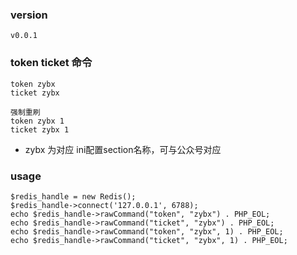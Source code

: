 
### version
```
v0.0.1
```


### token ticket 命令
```
token zybx
ticket zybx

强制重刷
token zybx 1   
ticket zybx 1
```
* zybx 为对应 ini配置section名称，可与公众号对应


### usage
```
$redis_handle = new Redis();
$redis_handle->connect('127.0.0.1', 6788);
echo $redis_handle->rawCommand("token", "zybx") . PHP_EOL;
echo $redis_handle->rawCommand("ticket", "zybx") . PHP_EOL;
echo $redis_handle->rawCommand("token", "zybx", 1) . PHP_EOL;
echo $redis_handle->rawCommand("ticket", "zybx", 1) . PHP_EOL;
```
